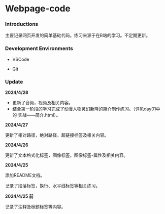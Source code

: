 # Webpage-code

### Introductions

主要记录网页开发的简单基础代码。练习来源于在B站的学习。不定期更新。

### Development Environments

- VSCode

- Git

### Update

**2024/4/28**

- 更新了音频，视频及相关内容。
- 结合第一阶段的学习完成了动漫人物灵幻新隆的简介制作练习。（详见day01中的 实战——简介.html）。


**2024/4/27**

更新了相对路径，绝对路径，超链接标签及相关内容。

**2024/4/26**

更新了文本格式化标签，图像标签，图像标签-属性及相关内容。

**2024/4/25**

添加README文档。

记录了段落标签，换行、水平线标签等相关练习。

**2024/4/25 前**

记录了注释及标题标签等内容。




